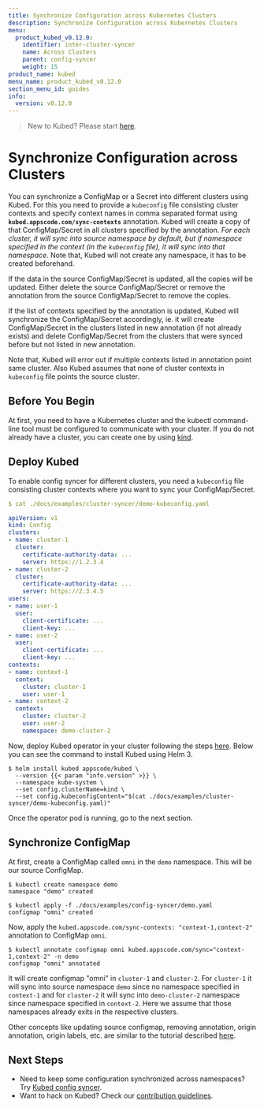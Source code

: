```yaml
---
title: Synchronize Configuration across Kubernetes Clusters
description: Synchronize Configuration across Kubernetes Clusters
menu:
  product_kubed_v0.12.0:
    identifier: inter-cluster-syncer
    name: Across Clusters
    parent: config-syncer
    weight: 15
product_name: kubed
menu_name: product_kubed_v0.12.0
section_menu_id: guides
info:
  version: v0.12.0
---
```


> New to Kubed? Please start [here](/products/kubed/v0.12.0/concepts/README).

# Synchronize Configuration across Clusters

You can synchronize a ConfigMap or a Secret into different clusters using Kubed. For this you need to provide a `kubeconfig` file consisting cluster contexts and specify context names in comma separated format using __`kubed.appscode.com/sync-contexts`__ annotation. Kubed will create a copy of that ConfigMap/Secret in all clusters specified by the annotation. _For each cluster, it will sync into source namespace by default, but if namespace specified in the context (in the `kubeconfig` file), it will sync into that namespace._ Note that, Kubed will not create any namespace, it has to be created beforehand.

If the data in the source ConfigMap/Secret is updated, all the copies will be updated. Either delete the source ConfigMap/Secret or remove the annotation from the source ConfigMap/Secret to remove the copies.

If the list of contexts specified by the annotation is updated, Kubed will synchronize the ConfigMap/Secret accordingly, ie. it will create ConfigMap/Secret  in the clusters listed in new annotation (if not already exists) and delete ConfigMap/Secret from the clusters that were synced before but not listed in new annotation.

Note that, Kubed will error out if multiple contexts listed in annotation point same cluster. Also Kubed assumes that none of cluster contexts in `kubeconfig` file points the source cluster.

## Before You Begin

At first, you need to have a Kubernetes cluster and the kubectl command-line tool must be configured to communicate with your cluster. If you do not already have a cluster, you can create one by using [kind](https://kind.sigs.k8s.io/docs/user/quick-start/).

## Deploy Kubed

To enable config syncer for different clusters, you need a `kubeconfig` file consisting cluster contexts where you want to sync your ConfigMap/Secret.

```yaml
$ cat ./docs/examples/cluster-syncer/demo-kubeconfig.yaml

apiVersion: v1
kind: Config
clusters:
- name: cluster-1
  cluster:
    certificate-authority-data: ...
    server: https://1.2.3.4
- name: cluster-2
  cluster:
    certificate-authority-data: ...
    server: https://2.3.4.5
users:
- name: user-1
  user:
    client-certificate: ...
    client-key: ...
- name: user-2
  user:
    client-certificate: ...
    client-key: ...
contexts:
- name: context-1
  context:
    cluster: cluster-1
    user: user-1
- name: context-2
  context:
    cluster: cluster-2
    user: user-2
    namespace: demo-cluster-2
```

Now, deploy Kubed operator in your cluster following the steps [here](/products/kubed/v0.12.0/setup/install). Below you can see the command to install Kubed using Helm 3.

```console
$ helm install kubed appscode/kubed \
  --version {{< param "info.version" >}} \
  --namespace kube-system \
  --set config.clusterName=kind \
  --set config.kubeconfigContent="$(cat ./docs/examples/cluster-syncer/demo-kubeconfig.yaml)"
```

Once the operator pod is running, go to the next section.

## Synchronize ConfigMap

At first, create a ConfigMap called `omni` in the `demo` namespace. This will be our source ConfigMap.

```console
$ kubectl create namespace demo
namespace "demo" created

$ kubectl apply -f ./docs/examples/config-syncer/demo.yaml
configmap "omni" created
```

Now, apply the `kubed.appscode.com/sync-contexts: "context-1,context-2"` annotation to ConfigMap `omni`.

```console
$ kubectl annotate configmap omni kubed.appscode.com/sync="context-1,context-2" -n demo
configmap "omni" annotated
```

It will create configmap "omni" in `cluster-1` and `cluster-2`. For `cluster-1` it will sync into source namespace `demo`  since no namespace specified in `context-1` and for `cluster-2` it will sync into `demo-cluster-2` namespace since namespace specified in `context-2`. Here we assume that those namespaces already exits in the respective clusters.

Other concepts like updating source configmap, removing annotation, origin annotation, origin labels, etc. are similar to the tutorial described [here](/products/kubed/v0.12.0/guides/config-syncer/intra-cluster).

## Next Steps

- Need to keep some configuration synchronized across namespaces? Try [Kubed config syncer](/products/kubed/v0.12.0/guides/config-syncer/intra-cluster).
- Want to hack on Kubed? Check our [contribution guidelines](/products/kubed/v0.12.0/CONTRIBUTING).

